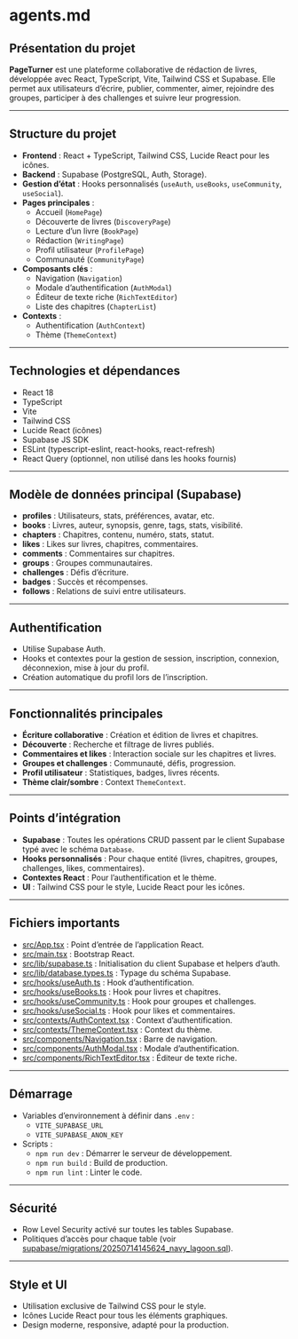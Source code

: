 # agents.md

## Présentation du projet

**PageTurner** est une plateforme collaborative de rédaction de livres, développée avec React, TypeScript, Vite, Tailwind CSS et Supabase. Elle permet aux utilisateurs d’écrire, publier, commenter, aimer, rejoindre des groupes, participer à des challenges et suivre leur progression.

---

## Structure du projet

- **Frontend** : React + TypeScript, Tailwind CSS, Lucide React pour les icônes.
- **Backend** : Supabase (PostgreSQL, Auth, Storage).
- **Gestion d’état** : Hooks personnalisés (`useAuth`, `useBooks`, `useCommunity`, `useSocial`).
- **Pages principales** :
  - Accueil (`HomePage`)
  - Découverte de livres (`DiscoveryPage`)
  - Lecture d’un livre (`BookPage`)
  - Rédaction (`WritingPage`)
  - Profil utilisateur (`ProfilePage`)
  - Communauté (`CommunityPage`)
- **Composants clés** :
  - Navigation (`Navigation`)
  - Modale d’authentification (`AuthModal`)
  - Éditeur de texte riche (`RichTextEditor`)
  - Liste des chapitres (`ChapterList`)
- **Contexts** :
  - Authentification (`AuthContext`)
  - Thème (`ThemeContext`)

---

## Technologies et dépendances

- React 18
- TypeScript
- Vite
- Tailwind CSS
- Lucide React (icônes)
- Supabase JS SDK
- ESLint (typescript-eslint, react-hooks, react-refresh)
- React Query (optionnel, non utilisé dans les hooks fournis)

---

## Modèle de données principal (Supabase)

- **profiles** : Utilisateurs, stats, préférences, avatar, etc.
- **books** : Livres, auteur, synopsis, genre, tags, stats, visibilité.
- **chapters** : Chapitres, contenu, numéro, stats, statut.
- **likes** : Likes sur livres, chapitres, commentaires.
- **comments** : Commentaires sur chapitres.
- **groups** : Groupes communautaires.
- **challenges** : Défis d’écriture.
- **badges** : Succès et récompenses.
- **follows** : Relations de suivi entre utilisateurs.

---

## Authentification

- Utilise Supabase Auth.
- Hooks et contextes pour la gestion de session, inscription, connexion, déconnexion, mise à jour du profil.
- Création automatique du profil lors de l’inscription.

---

## Fonctionnalités principales

- **Écriture collaborative** : Création et édition de livres et chapitres.
- **Découverte** : Recherche et filtrage de livres publiés.
- **Commentaires et likes** : Interaction sociale sur les chapitres et livres.
- **Groupes et challenges** : Communauté, défis, progression.
- **Profil utilisateur** : Statistiques, badges, livres récents.
- **Thème clair/sombre** : Context `ThemeContext`.

---

## Points d’intégration

- **Supabase** : Toutes les opérations CRUD passent par le client Supabase typé avec le schéma `Database`.
- **Hooks personnalisés** : Pour chaque entité (livres, chapitres, groupes, challenges, likes, commentaires).
- **Contextes React** : Pour l’authentification et le thème.
- **UI** : Tailwind CSS pour le style, Lucide React pour les icônes.

---

## Fichiers importants

- [src/App.tsx](src/App.tsx) : Point d’entrée de l’application React.
- [src/main.tsx](src/main.tsx) : Bootstrap React.
- [src/lib/supabase.ts](src/lib/supabase.ts) : Initialisation du client Supabase et helpers d’auth.
- [src/lib/database.types.ts](src/lib/database.types.ts) : Typage du schéma Supabase.
- [src/hooks/useAuth.ts](src/hooks/useAuth.ts) : Hook d’authentification.
- [src/hooks/useBooks.ts](src/hooks/useBooks.ts) : Hook pour livres et chapitres.
- [src/hooks/useCommunity.ts](src/hooks/useCommunity.ts) : Hook pour groupes et challenges.
- [src/hooks/useSocial.ts](src/hooks/useSocial.ts) : Hook pour likes et commentaires.
- [src/contexts/AuthContext.tsx](src/contexts/AuthContext.tsx) : Context d’authentification.
- [src/contexts/ThemeContext.tsx](src/contexts/ThemeContext.tsx) : Context du thème.
- [src/components/Navigation.tsx](src/components/Navigation.tsx) : Barre de navigation.
- [src/components/AuthModal.tsx](src/components/AuthModal.tsx) : Modale d’authentification.
- [src/components/RichTextEditor.tsx](src/components/RichTextEditor.tsx) : Éditeur de texte riche.

---

## Démarrage

- Variables d’environnement à définir dans `.env` :
  - `VITE_SUPABASE_URL`
  - `VITE_SUPABASE_ANON_KEY`
- Scripts :
  - `npm run dev` : Démarrer le serveur de développement.
  - `npm run build` : Build de production.
  - `npm run lint` : Linter le code.

---

## Sécurité

- Row Level Security activé sur toutes les tables Supabase.
- Politiques d’accès pour chaque table (voir [supabase/migrations/20250714145624_navy_lagoon.sql](supabase/migrations/20250714145624_navy_lagoon.sql)).

---

## Style et UI

- Utilisation exclusive de Tailwind CSS pour le style.
- Icônes Lucide React pour tous les éléments graphiques.
- Design moderne, responsive, adapté pour la production.